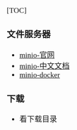 <span  style="font-family: Simsun,serif; font-size: 17px; ">

[TOC]

### 文件服务器

- [minio-官网](https://min.io/)
- [minio-中文文档](https://minio.org.cn/docs/minio/windows/administration/object-management.html)
- [minio-docker](https://min.io/docs/minio/container/index.html)

### 下载

- 看下载目录

</span>